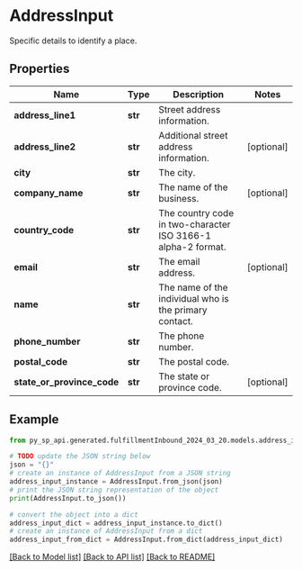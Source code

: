 # AddressInput

Specific details to identify a place.

## Properties

Name | Type | Description | Notes
------------ | ------------- | ------------- | -------------
**address_line1** | **str** | Street address information. | 
**address_line2** | **str** | Additional street address information. | [optional] 
**city** | **str** | The city. | 
**company_name** | **str** | The name of the business. | [optional] 
**country_code** | **str** | The country code in two-character ISO 3166-1 alpha-2 format. | 
**email** | **str** | The email address. | [optional] 
**name** | **str** | The name of the individual who is the primary contact. | 
**phone_number** | **str** | The phone number. | 
**postal_code** | **str** | The postal code. | 
**state_or_province_code** | **str** | The state or province code. | [optional] 

## Example

```python
from py_sp_api.generated.fulfillmentInbound_2024_03_20.models.address_input import AddressInput

# TODO update the JSON string below
json = "{}"
# create an instance of AddressInput from a JSON string
address_input_instance = AddressInput.from_json(json)
# print the JSON string representation of the object
print(AddressInput.to_json())

# convert the object into a dict
address_input_dict = address_input_instance.to_dict()
# create an instance of AddressInput from a dict
address_input_from_dict = AddressInput.from_dict(address_input_dict)
```
[[Back to Model list]](../README.md#documentation-for-models) [[Back to API list]](../README.md#documentation-for-api-endpoints) [[Back to README]](../README.md)


